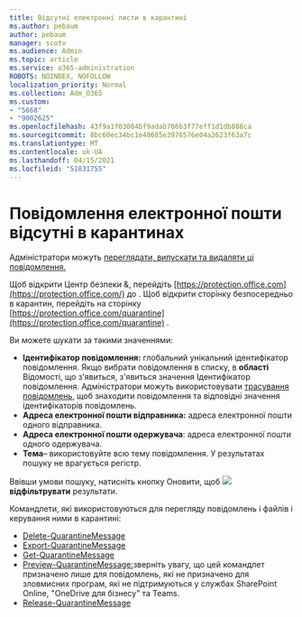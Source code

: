 ```yaml
---
title: Відсутні електронні листи в карантині
ms.author: pebaum
author: pebaum
manager: scotv
ms.audience: Admin
ms.topic: article
ms.service: o365-administration
ROBOTS: NOINDEX, NOFOLLOW
localization_priority: Normal
ms.collection: Adm_O365
ms.custom:
- "5668"
- "9002625"
ms.openlocfilehash: 43f9a1f03084bf9adab706b3f77eff1d1db888ca
ms.sourcegitcommit: 8bc60ec34bc1e40685e3976576e04a2623f63a7c
ms.translationtype: MT
ms.contentlocale: uk-UA
ms.lasthandoff: 04/15/2021
ms.locfileid: "51831755"
---
```

# <a name="missing-emails-in-quarantine"></a>Повідомлення електронної пошти відсутні в карантинах

Адміністратори можуть [переглядати, випускати та видаляти ці повідомлення.](https://docs.microsoft.com/microsoft-365/security/office-365-security/manage-quarantined-messages-and-files?view=o365-worldwide)

Щоб відкрити Центр безпеки &, перейдіть [https://protection.office.com](https://protection.office.com/) до . Щоб відкрити сторінку безпосередньо в карантин, перейдіть на сторінку [https://protection.office.com/quarantine](https://protection.office.com/quarantine) .  

Ви можете шукати за такими значеннями:  

- **Ідентифікатор повідомлення:** глобальний унікальний ідентифікатор повідомлення. Якщо вибрати повідомлення в списку, в **області** Відомості,  що з'явиться, з'явиться значення Ідентифікатор повідомлення. Адміністратори можуть використовувати [трасування повідомлень,](https://docs.microsoft.com/microsoft-365/security/office-365-security/message-trace-scc?view=o365-worldwide) щоб знаходити повідомлення та відповідні значення ідентифікаторів повідомлень.
- **Адреса електронної пошти відправника:** адреса електронної пошти одного відправника.
- **Адреса електронної пошти одержувача**: адреса електронної пошти одного одержувача.
- **Тема**– використовуйте всю тему повідомлення. У результатах пошуку не врагується регістр.

Ввівши умови пошуку, натисніть кнопку Оновити, щоб ![ ](https://docs.microsoft.com/microsoft-365/media/scc-quarantine-refresh.png?view=o365-worldwide) **відфільтрувати** результати.  

Командлети, які використовуються для перегляду повідомлень і файлів і керування ними в карантині:
- [Delete-QuarantineMessage](https://docs.microsoft.com/powershell/module/exchange/delete-quarantinemessage)
- [Export-QuarantineMessage](https://docs.microsoft.com/powershell/module/exchange/export-quarantinemessage)
- [Get-QuarantineMessage](https://docs.microsoft.com/powershell/module/exchange/get-quarantinemessage)
- [Preview-QuarantineMessage:](https://docs.microsoft.com/powershell/module/exchange/preview-quarantinemessage)зверніть увагу, що цей командлет призначено лише для повідомлень, які не призначено для зловмисних програм, які не підтримуються у службах SharePoint Online, "OneDrive для бізнесу" та Teams.
- [Release-QuarantineMessage](https://docs.microsoft.com/powershell/module/exchange/release-quarantinemessage)